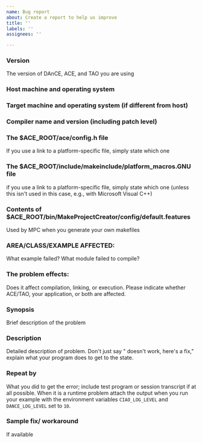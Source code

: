 ```yaml
---
name: Bug report
about: Create a report to help us improve
title: ''
labels: ''
assignees: ''

---
```


### Version

The version of DAnCE, ACE, and TAO you are using

### Host machine and operating system

### Target machine and operating system (if different from host)

### Compiler name and version (including patch level)

### The $ACE_ROOT/ace/config.h file

If you use a link to a platform-specific file, simply state which one

### The $ACE_ROOT/include/makeinclude/platform_macros.GNU file

if you use a link to a platform-specific file, simply state which one (unless this isn't used in this case, e.g., with Microsoft Visual C++)

### Contents of $ACE_ROOT/bin/MakeProjectCreator/config/default.features

Used by MPC when you generate your own makefiles

### AREA/CLASS/EXAMPLE AFFECTED:

What example failed?  What module failed to compile?

### The problem effects:

Does it affect compilation, linking, or execution. Please indicate whether ACE/TAO, your application, or both are affected.

### Synopsis

Brief description of the problem

### Description

Detailed description of problem.  Don't just say "<blah> doesn't work, here's a fix," explain what your program does to get to the <blah> state.

### Repeat by

What you did to get the error; include test program or session transcript if at all possible.
When it is a runtime problem attach the output when you run your example with the
environment variables `CIAO_LOG_LEVEL` and `DANCE_LOG_LEVEL` set to `10`.

### Sample fix/ workaround

If available
